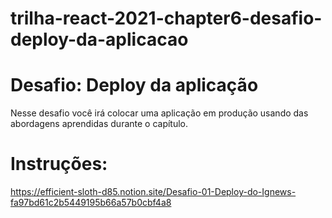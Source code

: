 # trilha-react-2021-chapter6-desafio-deploy-da-aplicacao

# Desafio: Deploy da aplicação
Nesse desafio você irá colocar uma aplicação em produção usando das abordagens aprendidas durante o capítulo.

# Instruções:
https://efficient-sloth-d85.notion.site/Desafio-01-Deploy-do-Ignews-fa97bd61c2b5449195b66a57b0cbf4a8
